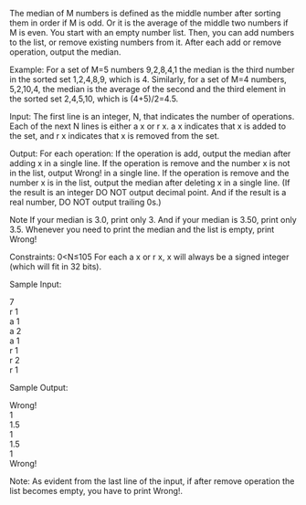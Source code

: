 The median of M numbers is defined as the middle number after sorting them in order if M is odd. Or it is the average of the middle two numbers if M is even. You start with an empty number list. Then, you can add numbers to the list, or remove existing numbers from it. After each add or remove operation, output the median.

Example:
For a set of M=5 numbers 9,2,8,4,1 the median is the third number in the sorted set 1,2,4,8,9, which is 4. Similarly, for a set of M=4 numbers, 5,2,10,4, the median is the average of the second and the third element in the sorted set 2,4,5,10, which is (4+5)/2=4.5.  

Input:
The first line is an integer, N, that indicates the number of operations. Each of the next N lines is either a x or r x. a x indicates that x is added to the set, and r x indicates that x is removed from the set.

Output:
For each operation: If the operation is add, output the median after adding x in a single line. If the operation is remove and the number x is not in the list, output Wrong! in a single line. If the operation is remove and the number x is in the list, output the median after deleting x in a single line. (If the result is an integer DO NOT output decimal point. And if the result is a real number, DO NOT output trailing 0s.)

Note
If your median is 3.0, print only 3. And if your median is 3.50, print only 3.5. Whenever you need to print the median and the list is empty, print Wrong!

Constraints:
0<N≤105
For each a x or r x, x will always be a signed integer (which will fit in 32 bits).

Sample Input:

7  
r 1  
a 1  
a 2  
a 1  
r 1  
r 2  
r 1  

Sample Output:

Wrong!  
1  
1.5  
1  
1.5  
1  
Wrong!

Note: As evident from the last line of the input, if after remove operation the list becomes empty, you have to print Wrong!. 
